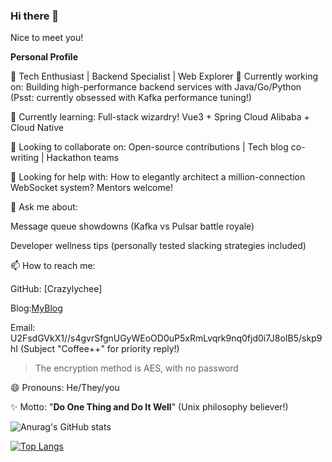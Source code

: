 ### Hi there 👋

Nice to meet you!

 **Personal Profile**

  🚀 Tech Enthusiast | Backend Specialist | Web Explorer
  🔭 Currently working on: Building high-performance backend services with Java/Go/Python (Psst: currently obsessed with Kafka performance tuning!)
  
  🌱 Currently learning: Full-stack wizardry! Vue3 + Spring Cloud Alibaba + Cloud Native
  
  👯 Looking to collaborate on: Open-source contributions | Tech blog co-writing | Hackathon teams
  
  🤔 Looking for help with: How to elegantly architect a million-connection WebSocket system? Mentors welcome!
  
  💬 Ask me about:
  
  Message queue showdowns (Kafka vs Pulsar battle royale)
  
  Developer wellness tips (personally tested slacking strategies included)
  
  📫 How to reach me:
  
  GitHub: [Crazylychee]
  
  Blog:[MyBlog](https://crazylychee.github.io/)

  Email: U2FsdGVkX1//s4gvrSfgnUGyWEoOD0uP5xRmLvqrk9nq0fjd0i7J8oIB5/skp9hI (Subject "Coffee++" for priority reply!)
> The encryption method is AES, with no password

  😄 Pronouns: He/They/you

  ✨ Motto: "**Do One Thing and Do It Well**" (Unix philosophy believer!)


 ![Anurag's GitHub stats](https://github-readme-stats.vercel.app/api?username=Crazylychee&count_private=true&random=123)  

 [![Top Langs](https://github-readme-stats.vercel.app/api/top-langs/?username=Crazylychee&layout=compact&langs_count=6)](https://github.com/Crazylychee)
